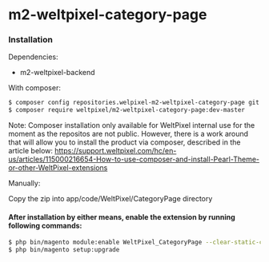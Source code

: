 # m2-weltpixel-category-page

### Installation

Dependencies:

-   m2-weltpixel-backend

With composer:

```sh
$ composer config repositories.welpixel-m2-weltpixel-category-page git git@github.com:rusdragos/m2-weltpixel-category-page.git
$ composer require weltpixel/m2-weltpixel-category-page:dev-master
```

Note: Composer installation only available for WeltPixel internal use for the moment as the repositos are not public. However, there is a work around that will allow you to install the product via composer, described in the article below: https://support.weltpixel.com/hc/en-us/articles/115000216654-How-to-use-composer-and-install-Pearl-Theme-or-other-WeltPixel-extensions

Manually:

Copy the zip into app/code/WeltPixel/CategoryPage directory

#### After installation by either means, enable the extension by running following commands:

```sh
$ php bin/magento module:enable WeltPixel_CategoryPage --clear-static-content
$ php bin/magento setup:upgrade
```
